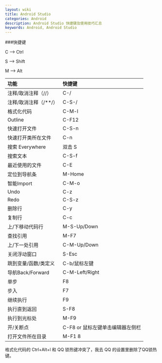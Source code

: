 ```yaml
---
layout: wiki
title: Android Studio
categories: Android
description: Android Studio 快捷键及使用技巧汇总
keywords: Android, Android Studio
---
```


###快捷键

C --> Ctrl

S --> Shift

M --> Alt

|功能|快捷键|
|:---|:---|
|注释/取消注释（//）|C-/|
|注释/取消注释（/\*\*/）|C-S-/|
|格式化代码|C-M-l|
|Outline|C-F12|
|快速打开文件|C-S-n|
|快速打开类所在文件|C-n|
|搜索 Everywhere|双击 S|
|搜索文本|C-S-f|
|最近使用的文件|C-E|
|定位到导航条|M-Home|
|智能Import|C-M-o|
|Undo|C-z|
|Redo|C-S-z|
|删除行|C-y|
|复制行|C-c|
|上/下移动代码行|M-S-Up/Down|
|查找引用|M-F7|
|上/下一处引用|C-M-Up/Down|
|关闭浮动窗口|S-Esc|
|跳到变量/函数/类定义|C-b/鼠标左键|
|导航Back/Forward|C-M-Left/Right|
|单步|F8|
|步入|F7|
|继续执行|F9|
|执行直到返回|S-F8|
|执行到光标处|M-F9|
|开/关断点|C-F8 or 鼠标左键单击编辑器左侧栏|
|打开文件所在目录|M-F1 8|

格式化代码的 Ctrl+Alt+l 和 QQ 锁热键冲突了，我去 QQ 的设置里删除了QQ锁热键。

